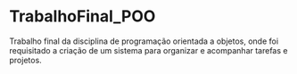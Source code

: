 # TrabalhoFinal_POO
Trabalho final da disciplina de programação orientada a objetos, onde foi requisitado a criação de um sistema para organizar e acompanhar tarefas e projetos.
